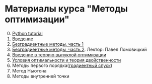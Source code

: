 # Материалы курса "Методы оптимизации"

0. [Python tutorial](./Python_tutorial.ipynb)
1. [Введение](./01-Intro/01-Intro.ipynb)
2. [Безградиентные методы, часть 1](./02-LocalSearch/02-LocalSearch.ipynb)
3. [Безградиентные методы, часть 2](./03-AdvancedDiscrete/03-AdvancedDiscrete.pdf). Лектор: Павел Ломовицкий
4. [Введение в теорию выпуклой оптимизации](./04-ConvexIntro/04-ConvexIntro.ipynb)
5. [Условия оптимальности и теория двойственности](./05-KKT/05-KKT.pdf)
6. Методы первого порядка([градиентный спуск](./06-GradDescent/Lecture6.ipynb))
7. Метод Ньютона
8. Методы внутренней точки
